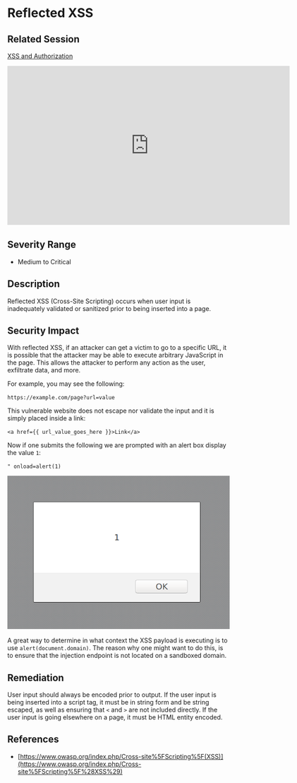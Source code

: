 Reflected XSS
=============

Related Session
---------------

[XSS and Authorization](../sessions/xss.md)

<iframe id="ytplayer" type="text/html" width="640" height="360" src="https://www.youtube-nocookie.com/embed/HGaFCcWM57U?rel=0&autoplay=0&origin=https://hacker101.com" frameborder="0"></iframe>

Severity Range
--------------

- Medium to Critical

Description
-----------

Reflected XSS (Cross-Site Scripting) occurs when user input is inadequately validated or sanitized prior to being inserted into a page.

Security Impact
---------------

With reflected XSS, if an attacker can get a victim to go to a specific URL, it is possible that the attacker may be able to execute arbitrary JavaScript in the page.  This allows the attacker to perform any action as the user, exfiltrate data, and more.

For example, you may see the following:

```
https://example.com/page?url=value
```

This vulnerable website does not escape nor validate the input and it is simply placed inside a link:

```
<a href={{ url_value_goes_here }}>Link</a>
```

Now if one submits the following we are prompted with an alert box display the value `1`:

```
" onload=alert(1)
```

![alert1](../assets/images/alert1.png)

A great way to determine in what context the XSS payload is executing is to use `alert(document.domain)`. The reason why one might want to do this, is to ensure that the injection endpoint is not located on a sandboxed domain.

Remediation
-----------

User input should always be encoded prior to output.  If the user input is being inserted into a script tag, it must be in string form and be string escaped, as well as ensuring that `<` and `>` are not included directly.  If the user input is going elsewhere on a page, it must be HTML entity encoded.

References
----------

- [https://www.owasp.org/index.php/Cross-site%5FScripting%5F(XSS)](https://www.owasp.org/index.php/Cross-site%5FScripting%5F%28XSS%29)

